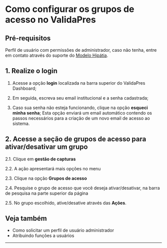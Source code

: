 # Como configurar os grupos de acesso no ValidaPres

## Pré-requisitos

Perfil de usuário com permissões de administrador, caso não tenha, entre em contato através do suporte do [Modelo Hipátia](https://hipatia.ibict.br/). 

## 1. Realize o login 

1. Acesse a opção **login** localizada na barra superior do ValidaPres Dashboard; 

2. Em seguida, escreva seu email institucional e a senha cadastrada; 

3. Caso sua senha não esteja funcionando, clique na opção **esqueci minha senha**;
   Esta opção enviará um email automático contendo os passos necessários para a criação de um novo email de acesso ao sistema. 

## 2. Acesse a seção de grupos de acesso para ativar/desativar um grupo
2.1. Clique em **gestão de capturas**

2.2. A ação apresentará mais opções no menu 

2.3. Clique na opção **Grupos de acesso**

2.4. Pesquise o grupo de acesso que você deseja ativar/desativar, na barra de pesquisa na parte superior da página

2.5. No grupo escolhido, ative/desative através das **Ações**.

## Veja também

* Como solicitar um perfil de usuário administrador
* Atribuindo funções a usuários

---
